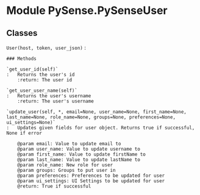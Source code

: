 Module PySense.PySenseUser
==========================

Classes
-------

`User(host, token, user_json)`
:   

    ### Methods

    `get_user_id(self)`
    :   Returns the user's id
        :return: The user id

    `get_user_user_name(self)`
    :   Returns the user's username
        :return: The user's username

    `update_user(self, *, email=None, user_name=None, first_name=None, last_name=None, role_name=None, groups=None, preferences=None, ui_settings=None)`
    :   Updates given fields for user object. Returns true if successful, None if error
        
        @param email: Value to update email to
        @param user_name: Value to update username to
        @param first_name: Value to update firstName to
        @param last_name: Value to update lastName to
        @param role_name: New role for user
        @param groups: Groups to put user in
        @param preferences: Preferences to be updated for user
        @param ui_settings: UI Settings to be updated for user
        @return: True if successful